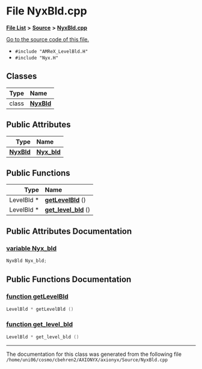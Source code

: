 
# File NyxBld.cpp


[**File List**](files.md) **>** [**Source**](dir_74389ed8173ad57b461b9d623a1f3867.md) **>** [**NyxBld.cpp**](NyxBld_8cpp.md)

[Go to the source code of this file.](NyxBld_8cpp_source.md)



* `#include "AMReX_LevelBld.H"`
* `#include "Nyx.H"`










## Classes

| Type | Name |
| ---: | :--- |
| class | [**NyxBld**](classNyxBld.md) <br> |



## Public Attributes

| Type | Name |
| ---: | :--- |
|  [**NyxBld**](classNyxBld.md) | [**Nyx\_bld**](NyxBld_8cpp.md#variable-nyx-bld)  <br> |


## Public Functions

| Type | Name |
| ---: | :--- |
|  LevelBld \* | [**getLevelBld**](NyxBld_8cpp.md#function-getlevelbld) () <br> |
|  LevelBld \* | [**get\_level\_bld**](NyxBld_8cpp.md#function-get-level-bld) () <br> |








## Public Attributes Documentation


### <a href="#variable-nyx-bld" id="variable-nyx-bld">variable Nyx\_bld </a>


```cpp
NyxBld Nyx_bld;
```


## Public Functions Documentation


### <a href="#function-getlevelbld" id="function-getlevelbld">function getLevelBld </a>


```cpp
LevelBld * getLevelBld () 
```



### <a href="#function-get-level-bld" id="function-get-level-bld">function get\_level\_bld </a>


```cpp
LevelBld * get_level_bld () 
```



------------------------------
The documentation for this class was generated from the following file `/home/uni06/cosmo/cbehren2/AXIONYX/axionyx/Source/NyxBld.cpp`